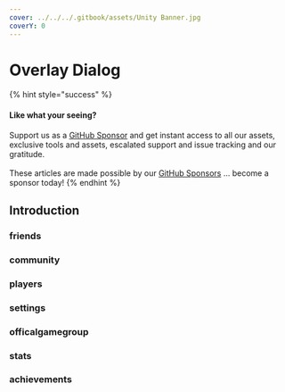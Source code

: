 ```yaml
---
cover: ../../../.gitbook/assets/Unity Banner.jpg
coverY: 0
---
```


# Overlay Dialog

{% hint style="success" %}
#### Like what your seeing?

Support us as a [GitHub Sponsor](../../../become-a-sponsor/) and get instant access to all our assets, exclusive tools and assets, escalated support and issue tracking and our gratitude.\
\
These articles are made possible by our [GitHub Sponsors](../../../become-a-sponsor/) ... become a sponsor today!
{% endhint %}

## Introduction

### friends

### community

### players

### settings

### officalgamegroup

### stats

### achievements
